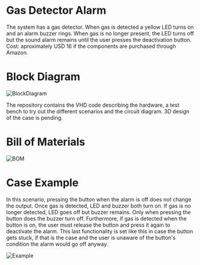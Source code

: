 # Gas Detector Alarm

The system has a gas detector. When gas is detected a yellow LED turns on and an alarm buzzer rings. When gas is no longer present, the LED turns off but the sound alarm remains until the user presses the deactivation button. Cost: aproximately USD 16 if the components are purchased through Amazon.

# Block Diagram

![BlockDiagram](https://github.com/deve023/gas_detector_alarm/assets/51866497/859c90ef-cf32-4685-a431-cbdabb6bcf5a)

The repository contains the VHD code describing the hardware, a test bench to try out the different scenarios and the circuit diagram. 3D design of the case is pending.

# Bill of Materials

![BOM](https://github.com/deve023/gas_detector_alarm/assets/51866497/82cee110-85c8-43f7-ae3f-7c5059b135b7)

# Case Example

In this scenario, pressing the button when the alarm is off does not change the output. Once gas is detected, LED and buzzer both turn on. If gas is no longer detected, LED goes off but buzzer remains. Only when pressing the button does the buzzer turn off. Furthermore, if gas is detected when the button is on, the user must release the button and press it again to deactivate the alarm. This last functionality is set like this in case the button gets stuck, if that is the case and the user is unaware of the button's condition the alarm would go off anyway.

![Example](https://github.com/deve023/gas_detector_alarm/assets/51866497/f62a8d85-7231-434b-b6dc-746ad50aaa6d)
